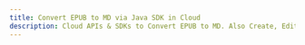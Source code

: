 ---title: Convert EPUB to MD via Java SDK in Clouddescription: Cloud APIs & SDKs to Convert EPUB to MD. Also Create, Edit & Render Microsoft Word & OpenOffice documents in the Cloud.---